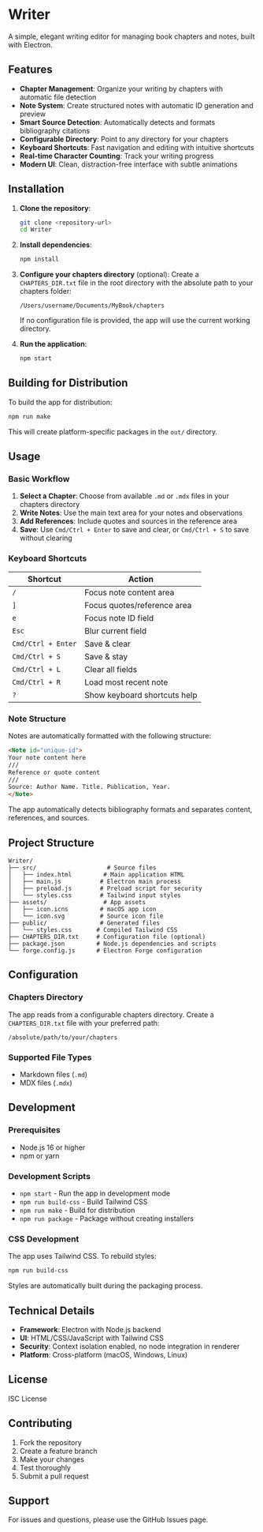 # Writer

A simple, elegant writing editor for managing book chapters and notes, built with Electron.

## Features

- **Chapter Management**: Organize your writing by chapters with automatic file detection
- **Note System**: Create structured notes with automatic ID generation and preview
- **Smart Source Detection**: Automatically detects and formats bibliography citations
- **Configurable Directory**: Point to any directory for your chapters
- **Keyboard Shortcuts**: Fast navigation and editing with intuitive shortcuts
- **Real-time Character Counting**: Track your writing progress
- **Modern UI**: Clean, distraction-free interface with subtle animations

## Installation

1. **Clone the repository**:
   ```bash
   git clone <repository-url>
   cd Writer
   ```

2. **Install dependencies**:
   ```bash
   npm install
   ```

3. **Configure your chapters directory** (optional):
   Create a `CHAPTERS_DIR.txt` file in the root directory with the absolute path to your chapters folder:
   ```
   /Users/username/Documents/MyBook/chapters
   ```

   If no configuration file is provided, the app will use the current working directory.

4. **Run the application**:
   ```bash
   npm start
   ```

## Building for Distribution

To build the app for distribution:

```bash
npm run make
```

This will create platform-specific packages in the `out/` directory.

## Usage

### Basic Workflow

1. **Select a Chapter**: Choose from available `.md` or `.mdx` files in your chapters directory
2. **Write Notes**: Use the main text area for your notes and observations
3. **Add References**: Include quotes and sources in the reference area
4. **Save**: Use `Cmd/Ctrl + Enter` to save and clear, or `Cmd/Ctrl + S` to save without clearing

### Keyboard Shortcuts

| Shortcut | Action |
|----------|--------|
| `/` | Focus note content area |
| `]` | Focus quotes/reference area |
| `e` | Focus note ID field |
| `Esc` | Blur current field |
| `Cmd/Ctrl + Enter` | Save & clear |
| `Cmd/Ctrl + S` | Save & stay |
| `Cmd/Ctrl + L` | Clear all fields |
| `Cmd/Ctrl + R` | Load most recent note |
| `?` | Show keyboard shortcuts help |

### Note Structure

Notes are automatically formatted with the following structure:

```markdown
<Note id="unique-id">
Your note content here
///
Reference or quote content
///
Source: Author Name. Title. Publication, Year.
</Note>
```

The app automatically detects bibliography formats and separates content, references, and sources.

## Project Structure

```
Writer/
├── src/                    # Source files
│   ├── index.html         # Main application HTML
│   ├── main.js           # Electron main process
│   ├── preload.js        # Preload script for security
│   └── styles.css        # Tailwind input styles
├── assets/                # App assets
│   ├── icon.icns         # macOS app icon
│   └── icon.svg          # Source icon file
├── public/               # Generated files
│   └── styles.css       # Compiled Tailwind CSS
├── CHAPTERS_DIR.txt     # Configuration file (optional)
├── package.json         # Node.js dependencies and scripts
└── forge.config.js      # Electron Forge configuration
```

## Configuration

### Chapters Directory

The app reads from a configurable chapters directory. Create a `CHAPTERS_DIR.txt` file with your preferred path:

```
/absolute/path/to/your/chapters
```

### Supported File Types

- Markdown files (`.md`)
- MDX files (`.mdx`)

## Development

### Prerequisites

- Node.js 16 or higher
- npm or yarn

### Development Scripts

- `npm start` - Run the app in development mode
- `npm run build-css` - Build Tailwind CSS
- `npm run make` - Build for distribution
- `npm run package` - Package without creating installers

### CSS Development

The app uses Tailwind CSS. To rebuild styles:

```bash
npm run build-css
```

Styles are automatically built during the packaging process.

## Technical Details

- **Framework**: Electron with Node.js backend
- **UI**: HTML/CSS/JavaScript with Tailwind CSS
- **Security**: Context isolation enabled, no node integration in renderer
- **Platform**: Cross-platform (macOS, Windows, Linux)

## License

ISC License

## Contributing

1. Fork the repository
2. Create a feature branch
3. Make your changes
4. Test thoroughly
5. Submit a pull request

## Support

For issues and questions, please use the GitHub Issues page.